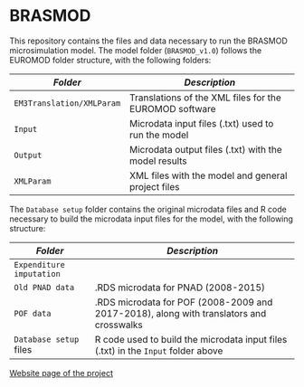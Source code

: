 # BRASMOD

This repository contains the files and data necessary to run the BRASMOD microsimulation model. The model folder (`BRASMOD_v1.0`) follows the EUROMOD folder structure, with the following folders:

| ***Folder***| ***Description*** |
|-----|-----|
| `EM3Translation/XMLParam` |Translations of the XML files for the EUROMOD software|
| `Input` |Microdata input files (.txt) used to run the model|
| `Output` |Microdata output files (.txt) with the model results|
| `XMLParam` |XML files with the model and general project files|

The `Database setup` folder contains the original microdata files and R code necessary to build the microdata input files for the model, with the following structure:

| ***Folder***| ***Description*** |
|-----|-----|
| `Expenditure imputation` | |
| `Old PNAD data` |.RDS microdata for PNAD (2008-2015)|
| `POF data` |.RDS microdata for POF (2008-2009 and 2017-2018), along with translators and crosswalks|
| `Database setup` files |R code used to build the microdata input files (.txt) in the `Input` folder above|

[Website page of the project](https://joaofranciscocp.github.io/BRASMOD/)
